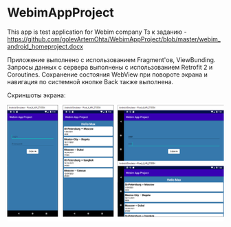 # WebimAppProject
This app is test application for Webim company
Тз к заданию - https://github.com/golevArtemOhta/WebimAppProject/blob/master/webim_android_homeproject.docx

Приложение выполнено с использованием Fragment'ов, ViewBunding. Запросы данных с сервера выполнены с использованием Retrofit 2 и Coroutines.
Сохранение состояния WebView при повороте экрана и навигация по системной кнопке Back также выполнена.

Скриншоты экрана:

![Image alt](https://github.com/golevArtemOhta/WebimAppProject/blob/master/WebimAppScreenshoots.png)
